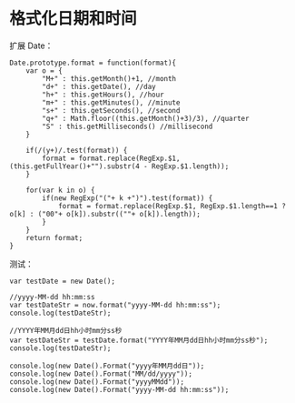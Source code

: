 # 格式化日期和时间

扩展 Date：

    Date.prototype.format = function(format){
    	var o = {
    		"M+" : this.getMonth()+1, //month
    		"d+" : this.getDate(), //day
    		"h+" : this.getHours(), //hour
    		"m+" : this.getMinutes(), //minute
    		"s+" : this.getSeconds(), //second
    		"q+" : Math.floor((this.getMonth()+3)/3), //quarter
    		"S" : this.getMilliseconds() //millisecond
    	}

    	if(/(y+)/.test(format)) {
    		format = format.replace(RegExp.$1, (this.getFullYear()+"").substr(4 - RegExp.$1.length));
    	}

    	for(var k in o) {
    		if(new RegExp("("+ k +")").test(format)) {
    			format = format.replace(RegExp.$1, RegExp.$1.length==1 ? o[k] : ("00"+ o[k]).substr((""+ o[k]).length));
    		}
    	}
    	return format;
    }

测试：

    var testDate = new Date();

    //yyyy-MM-dd hh:mm:ss
    var testDateStr = now.format("yyyy-MM-dd hh:mm:ss");
    console.log(testDateStr);

    //YYYY年MM月dd日hh小时mm分ss秒
    var testDateStr = testDate.format("YYYY年MM月dd日hh小时mm分ss秒");
    console.log(testDateStr);

    console.log(new Date().Format("yyyy年MM月dd日"));
    console.log(new Date().Format("MM/dd/yyyy"));
    console.log(new Date().Format("yyyyMMdd"));
    console.log(new Date().Format("yyyy-MM-dd hh:mm:ss"));
